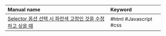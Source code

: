 

| Manual name                                                                                                     | Keyword                |
| :-------------------------------------------------------------------------------------------------------------- | :--------------------- |
| [Selector 옵션 선택 시 파란색 고정인 것을 수정하고 싶을 때](</Quick Manual/Frontend/note/Selector 옵션 선택 시 파란색 고정인 것을 수정하고 싶을 때.md>) | #html #Javascript #css |
